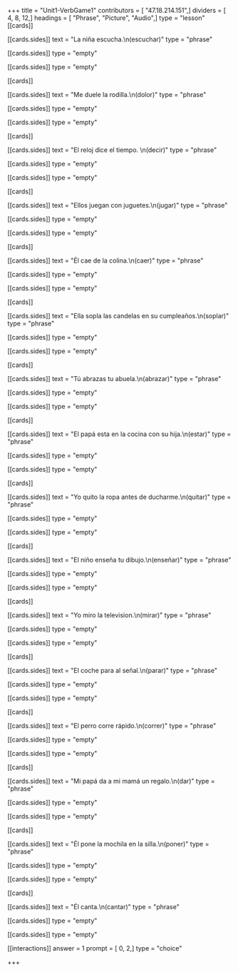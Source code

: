 +++
title = "Unit1-VerbGame1"
contributors = [ "47.18.214.151",]
dividers = [ 4, 8, 12,]
headings = [ "Phrase", "Picture", "Audio",]
type = "lesson"
[[cards]]

[[cards.sides]]
text = "La niña escucha.\n(escuchar)"
type = "phrase"

[[cards.sides]]
type = "empty"

[[cards.sides]]
type = "empty"

[[cards]]

[[cards.sides]]
text = "Me duele la rodilla.\n(dolor)"
type = "phrase"

[[cards.sides]]
type = "empty"

[[cards.sides]]
type = "empty"

[[cards]]

[[cards.sides]]
text = "El reloj dice el tiempo. \n(decir)"
type = "phrase"

[[cards.sides]]
type = "empty"

[[cards.sides]]
type = "empty"

[[cards]]

[[cards.sides]]
text = "Ellos juegan con juguetes.\n(jugar)"
type = "phrase"

[[cards.sides]]
type = "empty"

[[cards.sides]]
type = "empty"

[[cards]]

[[cards.sides]]
text = "Él cae de la colina.\n(caer)"
type = "phrase"

[[cards.sides]]
type = "empty"

[[cards.sides]]
type = "empty"

[[cards]]

[[cards.sides]]
text = "Ella sopla las candelas en su cumpleaños.\n(soplar)"
type = "phrase"

[[cards.sides]]
type = "empty"

[[cards.sides]]
type = "empty"

[[cards]]

[[cards.sides]]
text = "Tú abrazas tu abuela.\n(abrazar)"
type = "phrase"

[[cards.sides]]
type = "empty"

[[cards.sides]]
type = "empty"

[[cards]]

[[cards.sides]]
text = "El papá esta en la cocina con su hija.\n(estar)"
type = "phrase"

[[cards.sides]]
type = "empty"

[[cards.sides]]
type = "empty"

[[cards]]

[[cards.sides]]
text = "Yo quito la ropa antes de ducharme.\n(quitar)"
type = "phrase"

[[cards.sides]]
type = "empty"

[[cards.sides]]
type = "empty"

[[cards]]

[[cards.sides]]
text = "El niño enseña tu dibujo.\n(enseñar)"
type = "phrase"

[[cards.sides]]
type = "empty"

[[cards.sides]]
type = "empty"

[[cards]]

[[cards.sides]]
text = "Yo miro la television.\n(mirar)"
type = "phrase"

[[cards.sides]]
type = "empty"

[[cards.sides]]
type = "empty"

[[cards]]

[[cards.sides]]
text = "El coche para al señal.\n(parar)"
type = "phrase"

[[cards.sides]]
type = "empty"

[[cards.sides]]
type = "empty"

[[cards]]

[[cards.sides]]
text = "El perro corre rápido.\n(correr)"
type = "phrase"

[[cards.sides]]
type = "empty"

[[cards.sides]]
type = "empty"

[[cards]]

[[cards.sides]]
text = "Mi papá da a mi mamá un regalo.\n(dar)"
type = "phrase"

[[cards.sides]]
type = "empty"

[[cards.sides]]
type = "empty"

[[cards]]

[[cards.sides]]
text = "Él pone la mochila en la silla.\n(poner)"
type = "phrase"

[[cards.sides]]
type = "empty"

[[cards.sides]]
type = "empty"

[[cards]]

[[cards.sides]]
text = "Él canta.\n(cantar)"
type = "phrase"

[[cards.sides]]
type = "empty"

[[cards.sides]]
type = "empty"

[[interactions]]
answer = 1
prompt = [ 0, 2,]
type = "choice"

+++
